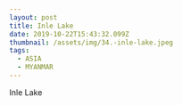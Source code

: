 ```yaml
---
layout: post
title: Inle Lake
date: 2019-10-22T15:43:32.099Z
thumbnail: /assets/img/34.-inle-lake.jpeg
tags:
  - ASIA
  - MYANMAR
---
```

Inle Lake
